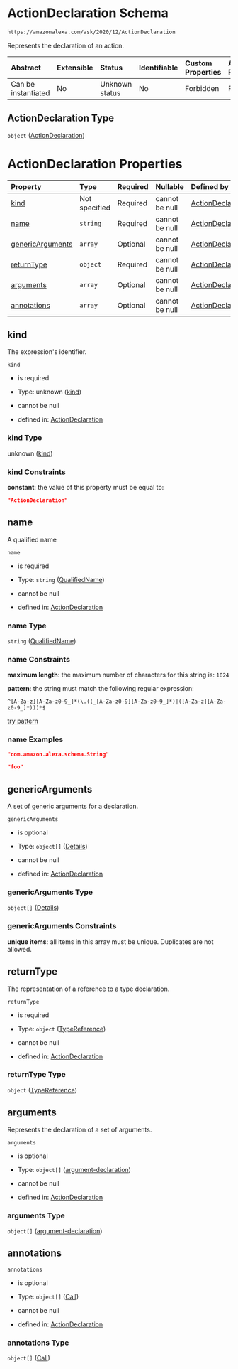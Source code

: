 # ActionDeclaration Schema

```txt
https://amazonalexa.com/ask/2020/12/ActionDeclaration
```

Represents the declaration of an action.

| Abstract            | Extensible | Status         | Identifiable | Custom Properties | Additional Properties | Access Restrictions | Defined In                                                                            |
| :------------------ | :--------- | :------------- | :----------- | :---------------- | :-------------------- | :------------------ | :------------------------------------------------------------------------------------ |
| Can be instantiated | No         | Unknown status | No           | Forbidden         | Forbidden             | none                | [ActionDeclaration.json](../../schemas/ActionDeclaration.json "open original schema") |

## ActionDeclaration Type

`object` ([ActionDeclaration](actiondeclaration.md))

# ActionDeclaration Properties

| Property                              | Type          | Required | Nullable       | Defined by                                                                                                                                                                      |
| :------------------------------------ | :------------ | :------- | :------------- | :------------------------------------------------------------------------------------------------------------------------------------------------------------------------------ |
| [kind](#kind)                         | Not specified | Required | cannot be null | [ActionDeclaration](actiondeclaration-properties-kind.md "https://amazonalexa.com/ask/2020/12/ActionDeclaration#/properties/kind")                                              |
| [name](#name)                         | `string`      | Required | cannot be null | [ActionDeclaration](actiondeclaration-properties-qualifiedname.md "https://amazonalexa.com/ask/2020/12/QualifiedName#/properties/name")                                         |
| [genericArguments](#genericarguments) | `array`       | Optional | cannot be null | [ActionDeclaration](actiondeclaration-properties-genericargumentsdeclaration.md "https://amazonalexa.com/ask/2020/12/GenericArgumentsDeclaration#/properties/genericArguments") |
| [returnType](#returntype)             | `object`      | Required | cannot be null | [ActionDeclaration](actiondeclaration-properties-typereference.md "https://amazonalexa.com/ask/2020/12/TypeReference#/properties/returnType")                                   |
| [arguments](#arguments)               | `array`       | Optional | cannot be null | [ActionDeclaration](actiondeclaration-properties-argumentsdeclaration.md "https://amazonalexa.com/ask/2020/12/ArgumentsDeclaration#/properties/arguments")                      |
| [annotations](#annotations)           | `array`       | Optional | cannot be null | [ActionDeclaration](actiondeclaration-properties-annotations.md "https://amazonalexa.com/ask/2020/12/ActionDeclaration#/properties/annotations")                                |

## kind

The expression's identifier.

`kind`

*   is required

*   Type: unknown ([kind](actiondeclaration-properties-kind.md))

*   cannot be null

*   defined in: [ActionDeclaration](actiondeclaration-properties-kind.md "https://amazonalexa.com/ask/2020/12/ActionDeclaration#/properties/kind")

### kind Type

unknown ([kind](actiondeclaration-properties-kind.md))

### kind Constraints

**constant**: the value of this property must be equal to:

```json
"ActionDeclaration"
```

## name

A qualified name

`name`

*   is required

*   Type: `string` ([QualifiedName](actiondeclaration-properties-qualifiedname.md))

*   cannot be null

*   defined in: [ActionDeclaration](actiondeclaration-properties-qualifiedname.md "https://amazonalexa.com/ask/2020/12/QualifiedName#/properties/name")

### name Type

`string` ([QualifiedName](actiondeclaration-properties-qualifiedname.md))

### name Constraints

**maximum length**: the maximum number of characters for this string is: `1024`

**pattern**: the string must match the following regular expression: 

```regexp
^[A-Za-z][A-Za-z0-9_]*(\.((_[A-Za-z0-9][A-Za-z0-9_]*)|([A-Za-z][A-Za-z0-9_]*)))*$
```

[try pattern](https://regexr.com/?expression=%5E%5BA-Za-z%5D%5BA-Za-z0-9\_%5D\*\(%5C.\(\(\_%5BA-Za-z0-9%5D%5BA-Za-z0-9\_%5D\*\)%7C\(%5BA-Za-z%5D%5BA-Za-z0-9\_%5D\*\)\)\)\*%24 "try regular expression with regexr.com")

### name Examples

```json
"com.amazon.alexa.schema.String"
```

```json
"foo"
```

## genericArguments

A set of generic arguments for a declaration.

`genericArguments`

*   is optional

*   Type: `object[]` ([Details](genericargumentsdeclaration-items.md))

*   cannot be null

*   defined in: [ActionDeclaration](actiondeclaration-properties-genericargumentsdeclaration.md "https://amazonalexa.com/ask/2020/12/GenericArgumentsDeclaration#/properties/genericArguments")

### genericArguments Type

`object[]` ([Details](genericargumentsdeclaration-items.md))

### genericArguments Constraints

**unique items**: all items in this array must be unique. Duplicates are not allowed.

## returnType

The representation of a reference to a type declaration.

`returnType`

*   is required

*   Type: `object` ([TypeReference](actiondeclaration-properties-typereference.md))

*   cannot be null

*   defined in: [ActionDeclaration](actiondeclaration-properties-typereference.md "https://amazonalexa.com/ask/2020/12/TypeReference#/properties/returnType")

### returnType Type

`object` ([TypeReference](actiondeclaration-properties-typereference.md))

## arguments

Represents the declaration of a set of arguments.

`arguments`

*   is optional

*   Type: `object[]` ([argument-declaration](argumentsdeclaration-argument-declaration.md))

*   cannot be null

*   defined in: [ActionDeclaration](actiondeclaration-properties-argumentsdeclaration.md "https://amazonalexa.com/ask/2020/12/ArgumentsDeclaration#/properties/arguments")

### arguments Type

`object[]` ([argument-declaration](argumentsdeclaration-argument-declaration.md))

## annotations



`annotations`

*   is optional

*   Type: `object[]` ([Call](actiondeclaration-properties-annotations-call.md))

*   cannot be null

*   defined in: [ActionDeclaration](actiondeclaration-properties-annotations.md "https://amazonalexa.com/ask/2020/12/ActionDeclaration#/properties/annotations")

### annotations Type

`object[]` ([Call](actiondeclaration-properties-annotations-call.md))
